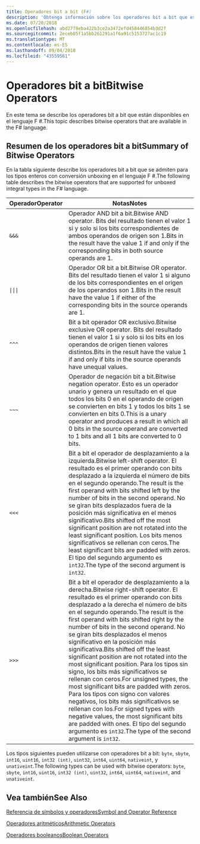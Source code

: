 ```yaml
---
title: Operadores bit a bit (F#)
description: 'Obtenga información sobre los operadores bit a bit que están disponibles en el lenguaje de programación F #.'
ms.date: 07/20/2018
ms.openlocfilehash: abd2778eba422b3ce2a3472efd458446854b3d2f
ms.sourcegitcommit: 2eceb05f1a5bb261291a1f6a91c5153727ac1c19
ms.translationtype: MT
ms.contentlocale: es-ES
ms.lasthandoff: 09/04/2018
ms.locfileid: "43559561"
---
```

# <a name="bitwise-operators"></a><span data-ttu-id="12a3c-103">Operadores bit a bit</span><span class="sxs-lookup"><span data-stu-id="12a3c-103">Bitwise Operators</span></span>

<span data-ttu-id="12a3c-104">En este tema se describe los operadores bit a bit que están disponibles en el lenguaje F #.</span><span class="sxs-lookup"><span data-stu-id="12a3c-104">This topic describes bitwise operators that are available in the F# language.</span></span>

## <a name="summary-of-bitwise-operators"></a><span data-ttu-id="12a3c-105">Resumen de los operadores bit a bit</span><span class="sxs-lookup"><span data-stu-id="12a3c-105">Summary of Bitwise Operators</span></span>
<span data-ttu-id="12a3c-106">En la tabla siguiente describe los operadores bit a bit que se admiten para los tipos enteros con conversión unboxing en el lenguaje F #.</span><span class="sxs-lookup"><span data-stu-id="12a3c-106">The following table describes the bitwise operators that are supported for unboxed integral types in the F# language.</span></span>

|<span data-ttu-id="12a3c-107">Operador</span><span class="sxs-lookup"><span data-stu-id="12a3c-107">Operator</span></span>|<span data-ttu-id="12a3c-108">Notas</span><span class="sxs-lookup"><span data-stu-id="12a3c-108">Notes</span></span>|
|--------|-----|
|`&&&`|<span data-ttu-id="12a3c-109">Operador AND bit a bit.</span><span class="sxs-lookup"><span data-stu-id="12a3c-109">Bitwise AND operator.</span></span> <span data-ttu-id="12a3c-110">Bits del resultado tienen el valor 1 si y solo si los bits correspondientes de ambos operandos de origen son 1.</span><span class="sxs-lookup"><span data-stu-id="12a3c-110">Bits in the result have the value 1 if and only if the corresponding bits in both source operands are 1.</span></span>|
|<code>&#124;&#124;&#124;</code>|<span data-ttu-id="12a3c-111">Operador OR bit a bit.</span><span class="sxs-lookup"><span data-stu-id="12a3c-111">Bitwise OR operator.</span></span> <span data-ttu-id="12a3c-112">Bits del resultado tienen el valor 1 si alguno de los bits correspondientes en el origen de los operandos son 1.</span><span class="sxs-lookup"><span data-stu-id="12a3c-112">Bits in the result have the value 1 if either of the corresponding bits in the source operands are 1.</span></span>|
|`^^^`|<span data-ttu-id="12a3c-113">Bit a bit operador OR exclusivo.</span><span class="sxs-lookup"><span data-stu-id="12a3c-113">Bitwise exclusive OR operator.</span></span> <span data-ttu-id="12a3c-114">Bits del resultado tienen el valor 1 si y solo si los bits en los operandos de origen tienen valores distintos.</span><span class="sxs-lookup"><span data-stu-id="12a3c-114">Bits in the result have the value 1 if and only if bits in the source operands have unequal values.</span></span>|
|`~~~`|<span data-ttu-id="12a3c-115">Operador de negación bit a bit.</span><span class="sxs-lookup"><span data-stu-id="12a3c-115">Bitwise negation operator.</span></span> <span data-ttu-id="12a3c-116">Esto es un operador unario y genera un resultado en el que todos los bits 0 en el operando de origen se convierten en bits 1 y todos los bits 1 se convierten en bits 0.</span><span class="sxs-lookup"><span data-stu-id="12a3c-116">This is a unary operator and produces a result in which all 0 bits in the source operand are converted to 1 bits and all 1 bits are converted to 0 bits.</span></span>|
|`<<<`|<span data-ttu-id="12a3c-117">Bit a bit el operador de desplazamiento a la izquierda.</span><span class="sxs-lookup"><span data-stu-id="12a3c-117">Bitwise left-shift operator.</span></span> <span data-ttu-id="12a3c-118">El resultado es el primer operando con bits desplazado a la izquierda el número de bits en el segundo operando.</span><span class="sxs-lookup"><span data-stu-id="12a3c-118">The result is the first operand with bits shifted left by the number of bits in the second operand.</span></span> <span data-ttu-id="12a3c-119">No se giran bits desplazados fuera de la posición más significativa en el menos significativo.</span><span class="sxs-lookup"><span data-stu-id="12a3c-119">Bits shifted off the most significant position are not rotated into the least significant position.</span></span> <span data-ttu-id="12a3c-120">Los bits menos significativos se rellenan con ceros.</span><span class="sxs-lookup"><span data-stu-id="12a3c-120">The least significant bits are padded with zeros.</span></span> <span data-ttu-id="12a3c-121">El tipo del segundo argumento es `int32`.</span><span class="sxs-lookup"><span data-stu-id="12a3c-121">The type of the second argument is `int32`.</span></span>|
|`>>>`|<span data-ttu-id="12a3c-122">Bit a bit el operador de desplazamiento a la derecha.</span><span class="sxs-lookup"><span data-stu-id="12a3c-122">Bitwise right-shift operator.</span></span> <span data-ttu-id="12a3c-123">El resultado es el primer operando con bits desplazado a la derecha el número de bits en el segundo operando.</span><span class="sxs-lookup"><span data-stu-id="12a3c-123">The result is the first operand with bits shifted right by the number of bits in the second operand.</span></span> <span data-ttu-id="12a3c-124">No se giran bits desplazados el menos significativo en la posición más significativa.</span><span class="sxs-lookup"><span data-stu-id="12a3c-124">Bits shifted off the least significant position are not rotated into the most significant position.</span></span> <span data-ttu-id="12a3c-125">Para los tipos sin signo, los bits más significativos se rellenan con ceros.</span><span class="sxs-lookup"><span data-stu-id="12a3c-125">For unsigned types, the most significant bits are padded with zeros.</span></span> <span data-ttu-id="12a3c-126">Para los tipos con signo con valores negativos, los bits más significativos se rellenan con los.</span><span class="sxs-lookup"><span data-stu-id="12a3c-126">For signed types with negative values, the most significant bits are padded with ones.</span></span> <span data-ttu-id="12a3c-127">El tipo del segundo argumento es `int32`.</span><span class="sxs-lookup"><span data-stu-id="12a3c-127">The type of the second argument is `int32`.</span></span>|

<span data-ttu-id="12a3c-128">Los tipos siguientes pueden utilizarse con operadores bit a bit: `byte`, `sbyte`, `int16`, `uint16`, `int32 (int)`, `uint32`, `int64`, `uint64`, `nativeint`, y `unativeint`.</span><span class="sxs-lookup"><span data-stu-id="12a3c-128">The following types can be used with bitwise operators: `byte`, `sbyte`, `int16`, `uint16`, `int32 (int)`, `uint32`, `int64`, `uint64`, `nativeint`, and `unativeint`.</span></span>

## <a name="see-also"></a><span data-ttu-id="12a3c-129">Vea también</span><span class="sxs-lookup"><span data-stu-id="12a3c-129">See Also</span></span>
[<span data-ttu-id="12a3c-130">Referencia de símbolos y operadores</span><span class="sxs-lookup"><span data-stu-id="12a3c-130">Symbol and Operator Reference</span></span>](index.md)

[<span data-ttu-id="12a3c-131">Operadores aritméticos</span><span class="sxs-lookup"><span data-stu-id="12a3c-131">Arithmetic Operators</span></span>](arithmetic-operators.md)

[<span data-ttu-id="12a3c-132">Operadores booleanos</span><span class="sxs-lookup"><span data-stu-id="12a3c-132">Boolean Operators</span></span>](boolean-operators.md)

